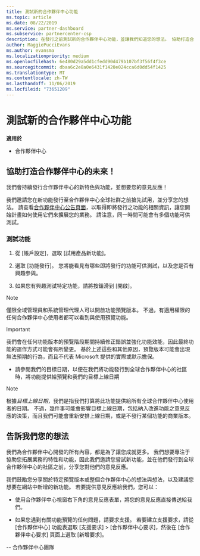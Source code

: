 ```yaml
---
title: 測試新的合作夥伴中心功能
ms.topic: article
ms.date: 08/22/2019
ms.service: partner-dashboard
ms.subservice: partnercenter-csp
description: 在發行之前測試新的合作夥伴中心功能，並讓我們知道您的想法。 協助打造合作夥伴中心的未來！
author: MaggiePucciEvans
ms.author: evansma
ms.localizationpriority: medium
ms.openlocfilehash: 6e480d29a5dd1cfedd90d479b107bf3f56f4f3ce
ms.sourcegitcommit: dbaa6c2e8a0e6431f1420e024cca6d0dd54f1425
ms.translationtype: MT
ms.contentlocale: zh-TW
ms.lasthandoff: 11/06/2019
ms.locfileid: "73651209"
---
```

# <a name="test-drive-new-partner-center-features"></a>測試新的合作夥伴中心功能

**適用於**

- 合作夥伴中心

## <a name="help-shape-the-future-of-partner-center"></a>協助打造合作夥伴中心的未來！

我們會持續發行合作夥伴中心的新特色與功能，並想要您的意見反應！ 

我們邀請您在新功能發行至合作夥伴中心全球社群之前搶先試用，並分享您的想法。 請查看[合作夥伴中心公告頁面](https://partnercenter.microsoft.com/pcv/announcements)，以取得即將發行之功能的相關資訊，讓您開始計畫如何使用它們來擴展您的業務。 請注意，同一時間可能會有多個功能可供測試。

### <a name="test-drive-a-feature"></a>測試功能

1. 從 [帳戶設定]，選取 [試用產品新功能]。

2. 選取 [功能發行]。 您將能看見有哪些即將發行的功能可供測試，以及您是否有興趣參與。

3. 如果您有興趣測試特定功能，請將按鈕滑到 [開啟]。 

> [!NOTE]  
>  僅限全域管理員和系統管理代理人可以開啟功能預覽版本。 不過，有適用權限的任何合作夥伴中心使用者都可以看到與使用預覽功能。

> [!IMPORTANT]  
> 我們會在任何功能版本的預覽階段期間持續修正錯誤並強化功能效能，因此最終功能的運作方式可能會有所變更。 基於上述這些和其他原因，預覽版本可能會出現無法預期的行為，而且不代表 Microsoft 提供的實際或默示擔保。

- 請參閱我們的目標日期，以便在我們將功能發行到全球合作夥伴中心的社區時，將功能提供給預覽和我們的目標上線日期

> [!NOTE]  
>  根據*目標上線日期*，我們是指我們打算將此功能提供給所有全球合作夥伴中心使用者的日期。 不過，幾件事可能會影響目標上線日期，包括納入改進功能之意見反應的決策，而且我們可能會重新安排上線日期，或是不發行某個功能的商業版本。  


 
## <a name="tell-us-what-you-think"></a>告訴我們您的想法

我們為合作夥伴中心開發的所有內容，都是為了讓您成就更多。 我們想要專注于協助您拓展業務的特性和功能，因此我們邀請您嘗試新功能，並在他們發行到全球合作夥伴中心的社區之前，分享您對他們的意見反應。 

我們鼓勵您分享關於特定預覽版本或整個合作夥伴中心的想法與想法，以及建議您想要在網站中新增的新功能。 若要提供意見反應給我們，您可以：  

-   使用合作夥伴中心視窗右下角的意見反應表單，將您的意見反應直接傳送給我們。 

-   如果您遇到有關功能預覽的任何問題，請要求支援。 若要建立支援要求，請從 [合作夥伴中心] 功能表選取 [支援要求] > [合作夥伴中心要求]，然後在 [合作夥伴中心要求] 頁面上選取 [新增要求]。



-- 合作夥伴中心團隊

